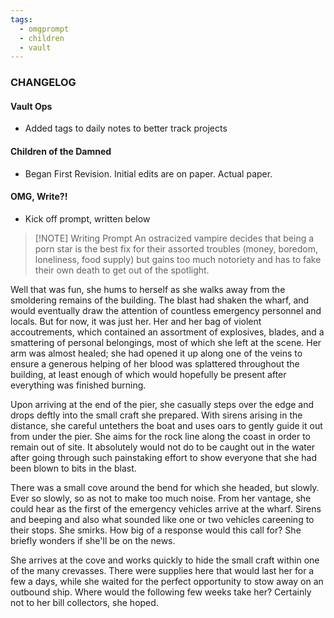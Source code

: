 ```yaml
---
tags:
  - omgprompt
  - children
  - vault
---
```

### CHANGELOG

#### Vault Ops
- Added tags to daily notes to better track projects

#### Children of the Damned
- Began First Revision. Initial edits are on paper. Actual paper.

#### OMG, Write?!
- Kick off prompt, written below

> [!NOTE] Writing Prompt
> An ostracized vampire decides that being a porn star is the best fix for their assorted troubles (money, boredom, loneliness, food supply) but gains too much notoriety and has to fake their own death to get out of the spotlight.

Well that was fun, she hums to herself as she walks away from the smoldering remains of the building. The blast had shaken the wharf, and would eventually draw the attention of countless emergency personnel and locals. But for now, it was just her. Her and her bag of violent accoutrements, which contained an assortment of explosives, blades, and a smattering of personal belongings, most of which she left at the scene. Her arm was almost healed; she had opened it up along one of the veins to ensure a generous helping of her blood was splattered throughout the building, at least enough of which would hopefully be present after everything was finished burning.

Upon arriving at the end of the pier, she casually steps over the edge and drops deftly into the small craft she prepared. With sirens arising in the distance, she careful untethers the boat and uses oars to gently guide it out from under the pier. She aims for the rock line along the coast in order to remain out of site. It absolutely would not do to be caught out in the water after going through such painstaking effort to show everyone that she had been blown to bits in the blast.

There was a small cove around the bend for which she headed, but slowly. Ever so slowly, so as not to make too much noise. From her vantage, she could hear as the first of the emergency vehicles arrive at the wharf. Sirens and beeping and also what sounded like one or two vehicles careening to their stops. She smirks. How big of a response would this call for? She briefly wonders if she'll be on the news.

She arrives at the cove and works quickly to hide the small craft within one of the many crevasses. There were supplies here that would last her for a few a days, while she waited for the perfect opportunity to stow away on an outbound ship. Where would the following few weeks take her? Certainly not to her bill collectors, she hoped. 
